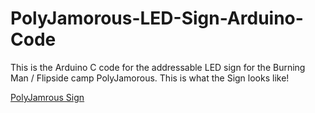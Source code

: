 # PolyJamorous-LED-Sign-Arduino-Code

This is the Arduino C code for the addressable LED sign for the Burning Man / Flipside camp PolyJamorous. This is what the Sign looks like!

[PolyJamrous Sign](polyjamorous_sign.jpg)